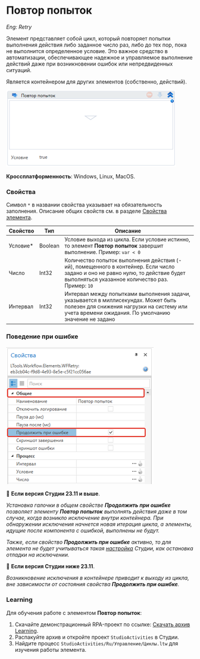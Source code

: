 # Повтор попыток

*Eng: Retry*

Элемент представляет собой цикл, который повторяет попытки выполнения действия либо заданное число раз, либо до тех пор, пока не выполнится определенное условие. Это важное средство в автоматизации, обеспечивающее надежное и управляемое выполнение действий даже при возникновении ошибок или непредвиденных ситуаций. 

Является контейнером для других элементов (собственно, действий).

![](<../../../.gitbook/assets/image (161).png>)

**Кроссплатформенность**: Windows, Linux, MacOS.

### Свойства

Символ `*` в названии свойства указывает на обязательность заполнения. Описание общих свойств см. в разделе [Свойства элемента](https://docs.primo-rpa.ru/primo-rpa/primo-studio/process/elements#svoistva-elementa).

| Свойство  | Тип     | Описание                      |
| --------- | ------- | ----------------------------- |
| Условие\* | Boolean | Условие выхода из цикла. Если условие истинно, то элемент **Повтор попыток** завершит выполнение. Пример: `var < 0`     |
| Число     | Int32   | Количество попыток выполнения действия (-ий), помещенного в контейнер. Если число задано и оно не равно нулю, то действие будет выполняться указанное количество раз. Пример: `10` |
| Интервал  | Int32   | Интервал между попытками выполнения задачи, указывается в миллисекундах. Может быть полезен для снижения нагрузки на систему или учета времени ожидания. По умолчанию значение не задано |


### Поведение при ошибке

![](<../../../.gitbook/assets1/continue-on-error-in-retry-item.png>)


:small_blue_diamond: **Если версия Студии 23.11 и выше**. 

*Установка галочки в общем свойстве **Продолжить при ошибке** позволяет элементу **Повтор попыток** выполнять действия даже в том случае, когда возникло исключение внутри контейнера. При обнаружении исключения начнется новая итерация цикла, а элементы, идущие после компонента с ошибкой, выполнены не будут.*

*Также, если свойство **Продолжить при ошибке** активно, то для элемента не будет учитываться такая [настройка](https://docs.primo-rpa.ru/primo-rpa/primo-studio/settings#otladchik) Студии, как остановка отладки на исключении.*

:small_blue_diamond: **Если версия Студии ниже 23.11**.

*Возникновение исключения в контейнере приводит к выходу из цикла, вне зависимости от состояния свойства **Продолжить при ошибке**.*



###  Learning

Для обучения работе с элементом **Повтор попыток**:

1. Скачайте демонстрационный RPA-проект по ссылке: [Скачать архив Learning](https://github.com/PrimoRPA/Learning/archive/refs/heads/master.zip).
2. Распакуйте архив и откройте проект `StudioActivities` в Студии.
3. Найдите процесс `StudioActivities/Ru/Управление/Циклы.ltw` для изучения работы элемента.

